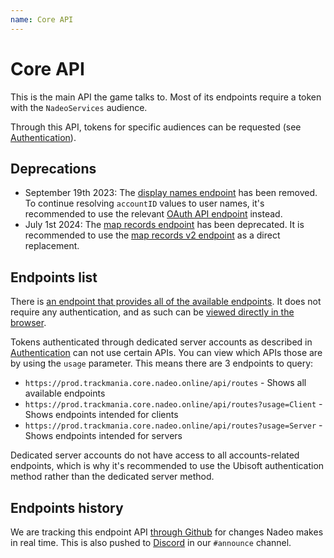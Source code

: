 ```yaml
---
name: Core API
---
```


# Core API

This is the main API the game talks to. Most of its endpoints require a token with the `NadeoServices` audience.

Through this API, tokens for specific audiences can be requested (see [Authentication](/auth)).

## Deprecations

- September 19th 2023: The [display names endpoint](/core/accounts/display-names) has been removed. To continue resolving `accountID` values to user names, it's recommended to use the relevant [OAuth API endpoint](/oauth/reference/accounts/id-to-name) instead.
- July 1st 2024: The [map records endpoint](/core/records/map-records) has been deprecated. It is recommended to use the [map records v2 endpoint](/core/records/map-records-v2) as a direct replacement.

## Endpoints list

There is [an endpoint that provides all of the available endpoints](/core/meta/routes). It does not require any authentication, and as such can be [viewed directly in the browser](https://prod.trackmania.core.nadeo.online/api/routes).

Tokens authenticated through dedicated server accounts as described in [Authentication](/auth) can not use certain APIs. You can view which APIs those are by using the `usage` parameter. This means there are 3 endpoints to query:

- `https://prod.trackmania.core.nadeo.online/api/routes` - Shows all available endpoints
- `https://prod.trackmania.core.nadeo.online/api/routes?usage=Client` - Shows endpoints intended for clients
- `https://prod.trackmania.core.nadeo.online/api/routes?usage=Server` - Shows endpoints intended for servers

Dedicated server accounts do not have access to all accounts-related endpoints, which is why it's recommended to use the Ubisoft authentication method rather than the dedicated server method.

## Endpoints history

We are tracking this endpoint API [through Github](https://github.com/openplanet-nl/core-api-tracking/commits/master) for changes Nadeo makes in real time. This is also pushed to [Discord](https://openplanet.dev/link/discord) in our `#announce` channel.

